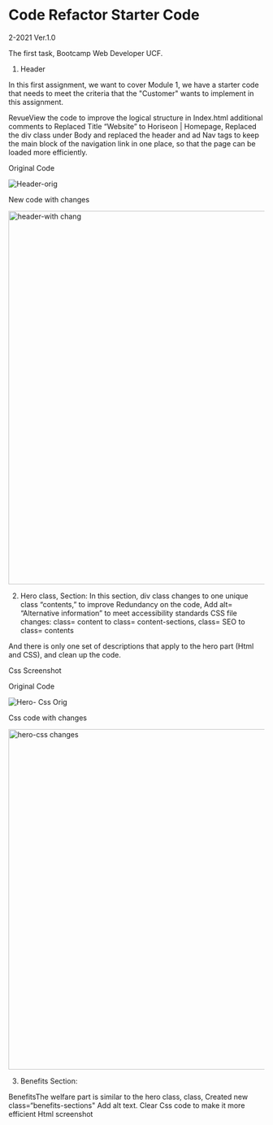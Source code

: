 # Code Refactor Starter Code
2-2021 Ver.1.0

The first task, Bootcamp Web Developer UCF.

1. Header

In this first assignment, we want to cover Module 1, we have a starter code that needs to meet the criteria that the "Customer" wants to implement in this assignment.
 
RevueView the code to improve the logical structure in Index.html
additional comments to Replaced Title “Website” to Horiseon | Homepage,
Replaced the div class under Body and replaced the header and ad Nav tags to keep the main block of the navigation link in one place, so that the page can be loaded more efficiently.  
 
 Original Code
 
![Header-orig](https://user-images.githubusercontent.com/91921941/138597986-4ef69068-a5dc-4cf2-aea0-f733f030b919.png)

New code with changes

<img width="735" alt="header-with chang" src="https://user-images.githubusercontent.com/91921941/138598899-ecb2bf7b-1d05-4c7b-924e-b7a56c60892e.png">

 
2. Hero class, Section: In this section, div class changes to one unique class “contents,” to improve Redundancy on the code, Add alt= “Alternative information” to meet accessibility standards CSS file changes:
	class= content  to class= content-sections, class= SEO to class= contents

And there is only one set of descriptions that apply to the hero part (Html and CSS), and clean up the code.

Css Screenshot

Original Code

![Hero- Css Orig](https://user-images.githubusercontent.com/91921941/138599149-0c98ea35-4fa6-4f4c-8c7c-9d523007947a.png)

Css code with changes

<img width="670" alt="hero-css changes" src="https://user-images.githubusercontent.com/91921941/138599297-25478fec-26e9-4afd-a78e-ea844b64b02e.png">

3. Benefits Section:

 BenefitsThe welfare part is similar to the hero class, class, Created new class=“benefits-sections"
Add alt text.
Clear Css code to make it more efficient
Html screenshot


